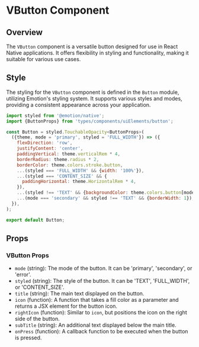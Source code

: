 # VButton Component

## Overview

The `VButton` component is a versatile button designed for use in React Native applications. It offers flexibility in styling and functionality, making it suitable for various use cases.

## Style

The styling for the `VButton` component is defined in the `Button` module, utilizing Emotion's styling system. It supports various styles and modes, providing a consistent appearance across your application.

```jsx
import styled from '@emotion/native';
import {ButtonProps} from 'types/components/uiElements/button';

const Button = styled.TouchableOpacity<ButtonProps>(
  ({theme, mode = 'primary', styled = 'FULL_WIDTH'}) => ({
    flexDirection: 'row',
    justifyContent: 'center',
    paddingVertical: theme.verticalRem * 4,
    borderRadius: theme.radius * 2,
    borderColor: theme.colors.stroke.button,
    ...(styled === 'FULL_WIDTH' && {width: '100%'}),
    ...(styled === 'CONTENT_SIZE' && {
      paddingHorizontal: theme.HorizontalRem * 4,
    }),
    ...(styled !== 'TEXT' && {backgroundColor: theme.colors.button[mode]}),
    ...(mode === 'secondary' && styled !== 'TEXT' && {borderWidth: 1}),
  }),
);

export default Button;
```

## Props

### VButton Props

- `mode` (string): The mode of the button. It can be 'primary', 'secondary', or 'error'.
- `styled` (string): The style of the button. It can be 'TEXT', 'FULL_WIDTH', or 'CONTENT_SIZE'.
- `title` (string): The main text displayed on the button.
- `icon` (function): A function that takes a fill color as a parameter and returns a JSX element for the button icon.
- `rightIcon` (function): Similar to `icon`, but positions the icon on the right side of the button.
- `subTitle` (string): An additional text displayed below the main title.
- `onPress` (function): A callback function to be executed when the button is pressed.
